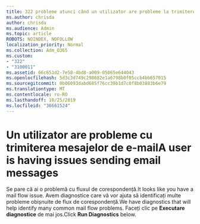 ```yaml
---
title: 322 probleme atunci când un utilizator are probleme la trimiterea
ms.author: chrisda
author: chrisda
ms.audience: Admin
ms.topic: article
ROBOTS: NOINDEX, NOFOLLOW
localization_priority: Normal
ms.collection: Adm_O365
ms.custom:
- "322"
- "3100011"
ms.assetid: 66c651d2-7e58-4bd8-a009-05065e644043
ms.openlocfilehash: 5d3c3d749c298682e1a6798b0f05ccb4bb657015
ms.sourcegitcommit: 0b06093dabd685f76cc39b1d7c0f8b03883b6e79
ms.translationtype: MT
ms.contentlocale: ro-RO
ms.lasthandoff: 10/25/2019
ms.locfileid: "36661524"
---
```

# <a name="a-user-is-having-issues-sending-email-messages"></a><span data-ttu-id="65972-102">Un utilizator are probleme cu trimiterea mesajelor de e-mail</span><span class="sxs-lookup"><span data-stu-id="65972-102">A user is having issues sending email messages</span></span>

<span data-ttu-id="65972-103">Se pare că ai o problemă cu fluxul de corespondență.</span><span class="sxs-lookup"><span data-stu-id="65972-103">It looks like you have a mail flow issue.</span></span> <span data-ttu-id="65972-104">Avem diagnostice care vă vor ajuta să identificați multe probleme obișnuite de flux de corespondență.</span><span class="sxs-lookup"><span data-stu-id="65972-104">We have diagnostics that will help identify many common mail flow problems.</span></span> <span data-ttu-id="65972-105">Faceți clic pe **Executare diagnostice** de mai jos.</span><span class="sxs-lookup"><span data-stu-id="65972-105">Click **Run Diagnostics** below.</span></span>
